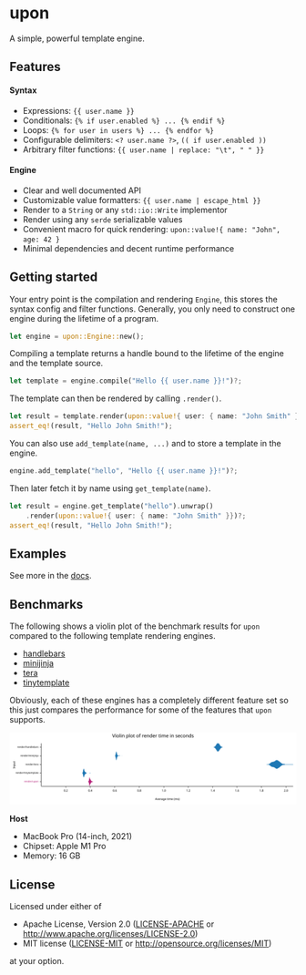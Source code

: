 # upon

A simple, powerful template engine.

## Features

#### Syntax

- Expressions: `{{ user.name }}`
- Conditionals: `{% if user.enabled %} ... {% endif %}`
- Loops: `{% for user in users %} ... {% endfor %}`
- Configurable delimiters: `<? user.name ?>`, `(( if user.enabled ))`
- Arbitrary filter functions: `{{ user.name | replace: "\t", " " }}`

#### Engine
- Clear and well documented API
- Customizable value formatters: `{{ user.name | escape_html }}`
- Render to a `String` or any `std::io::Write` implementor
- Render using any `serde` serializable values
- Convenient macro for quick rendering:
  `upon::value!{ name: "John", age: 42 }`
- Minimal dependencies and decent runtime performance

## Getting started

Your entry point is the compilation and rendering `Engine`, this stores the
syntax config and filter functions. Generally, you only need to construct one
engine during the lifetime of a program.

```rust
let engine = upon::Engine::new();
```

Compiling a template returns a handle bound to the lifetime of the engine and
the template source.

```rust
let template = engine.compile("Hello {{ user.name }}!")?;
```

The template can then be rendered by calling `.render()`.

```rust
let result = template.render(upon::value!{ user: { name: "John Smith" }})?;
assert_eq!(result, "Hello John Smith!");
```

You can also use `add_template(name, ...)` and to store a template in the
engine.

```rust
engine.add_template("hello", "Hello {{ user.name }}!")?;
```

Then later fetch it by name using `get_template(name)`.

```rust
let result = engine.get_template("hello").unwrap()
    .render(upon::value!{ user: { name: "John Smith" }})?;
assert_eq!(result, "Hello John Smith!");
```

## Examples

See more in the [docs](https://docs.rs/upon/latest/upon/#examples).

## Benchmarks

The following shows a violin plot of the benchmark results for `upon` compared
to the following template rendering engines.
- [handlebars](https://crates.io/crates/handlebars)
- [minijinja](https://crates.io/crates/minijinja)
- [tera](https://crates.io/crates/tera)
- [tinytemplate](https://crates.io/crates/tinytemplate)

Obviously, each of these engines has a completely different feature set so this
just compares the performance for some of the features that `upon` supports.

![Violin plot of benchmark results](./benches/results/violin.svg)

**Host**
- MacBook Pro (14-inch, 2021)
- Chipset: Apple M1 Pro
- Memory: 16 GB

## License

Licensed under either of

- Apache License, Version 2.0 ([LICENSE-APACHE](LICENSE-APACHE) or
  http://www.apache.org/licenses/LICENSE-2.0)
- MIT license ([LICENSE-MIT](LICENSE-MIT) or http://opensource.org/licenses/MIT)

at your option.
